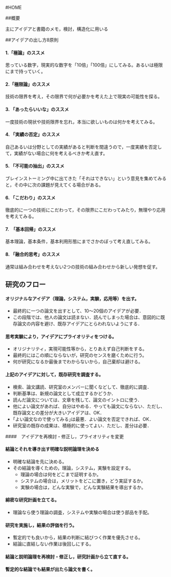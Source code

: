 #HOME

##概要

主にアイデアと書籍のメモ，検討，構造化に用いる


##アイデアの出し方8原則

#### 1.「極論」のススメ
思っている数字，現実的な数字を「10倍」「100倍」にしてみる。あるいは極限にまで持っていく。

#### 2.「極限論」のススメ
技術の限界を考え，その限界で何が必要かを考えた上で現実の可能性を探る。

#### 3. 「あったらいいな」のススメ
一度技術の現状や技術限界を忘れ，本当に欲しいものは何かを考えてみる。

#### 4. 「実績の否定」のススメ
自己あるいは分野としての実績があると判断を間違うので，一度実績を否定して，実績がない場合に何を考えるべきか考え直す。

#### 5. 「不可能の抽出」のススメ
ブレインストーミング中に出てきた「それはできない」という意見を集めてみると，その中に次の課題が見えてくる場合がある。

#### 6. 「こだわり」のススメ
徹底的に一つの技術にこだわって，その限界にこだわってみたり，無理やり応用を考えてみる。

#### 7.　「基本回帰」のススメ
基本理論，基本条件，基本利用形態にまでさかのぼって考え直してみる。

#### 8. 「融合的思考」のススメ
通常は組み合わせを考えない2つの技術の組み合わせから新しい発想を促す。

## 研究のフロー

#### オリジナルなアイデア（理論，システム，実験，応用等）を出す。
* 最終的に一つの論文を出すとして、10～20個のアイデアが必要．
* この段階では、他人の論文は読まない．読んでしまった場合は、意図的に既存論文の内容を避け、既存アイデアにとらわれないようにする．

#### 思考実験により，アイデアにプライオリティをつける。
* オリジナリティ，実現可能性等から，とりあえず自己判断をする。
* 最終的にはこの順にならないが，研究のセンスを磨くために行う。
* 何が研究になるか最後までわからないから，自己棄却は避ける。

#### 上記のアイデアに対して，既存研究を調査する。
* 検索、論文講読、研究室のメンバーに聞くなどして、徹底的に調査．
* 判断基準は、新規の論文として成立するかどうか．
* 読んだ論文については、文章を残して、論文のイントロに使う．
* 他によい論文があれば、自分はやめる．やっても論文にならない．ただし、既存論文との差分が大きいアイデアは、OK．
* ｢よい論文なので使ってみる｣は最悪．よい論文を否定できれば、OK．
* 研究室の既存の成果は、積極的に使ってよい．ただし、差分は必要．

####　アイデアを再検討・修正し，プライオリティを変更

#### 結論とそれを導き出す明確な説明論理を決める
* 明確な結論を先に決める。
* その結論を導くための，理論，システム，実験を設定する。
    * 理論の場合は何をどこまで証明するか。
    * システムの場合は，メリットをどこに置き，どう実証するか。
    * 実験の場合は，どんな実験で，どんな実験結果を導出するか。

#### 綿密な研究計画を立てる。
* 理論なら使う理論の調査，システムや実験の場合は使う部品を手配。

#### 研究を実施し，結果の評価を行う。
* 暫定的でも良いから，結果の判断に結びつく作業を優先させる。
* 結論に直結しない作業は後回しにする。

#### 結論と説明論理を再検討・修正し，研究計画から立て直する。

#### 暫定的な結論でも結果が出たら論文を書く。



